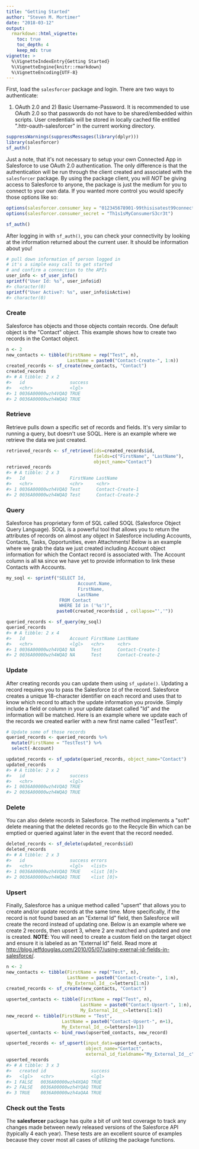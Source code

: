 ```yaml
---
title: "Getting Started"
author: "Steven M. Mortimer"
date: "2018-03-12"
output:
  rmarkdown::html_vignette:
    toc: true
    toc_depth: 4
    keep_md: true
vignette: >
  %\VignetteIndexEntry{Getting Started}
  %\VignetteEngine{knitr::rmarkdown}
  %\VignetteEncoding{UTF-8}
---
```




First, load the `salesforcer` package and login. There are two ways to authenticate: 
1) OAuth 2.0 and 2) Basic Username-Password. It is recommended to use OAuth 2.0 so that 
passwords do not have to be shared/embedded within scripts. User credentials will 
be stored in locally cached file entitled ".httr-oauth-salesforcer" in the current working 
directory.




```r
suppressWarnings(suppressMessages(library(dplyr)))
library(salesforcer)
sf_auth()
```

Just a note, that it's not necessary to setup your own Connected App in Salesforce 
to use OAuth 2.0 authentication. The only difference is that the authentication 
will be run through the client created and associated with the `salesforcer` 
package. By using the package client, you will *NOT* be giving access to Salesforce 
to anyone, the package is just the medium for you to connect to your own data. 
If you wanted more control you would specify those options like so: 


```r
options(salesforcer.consumer_key = "012345678901-99thisisatest99connected33app22key")
options(salesforcer.consumer_secret = "Th1s1sMyConsumerS3cr3t")

sf_auth()
```

After logging in with `sf_auth()`, you can check your connectivity by looking at 
the information returned about the current user. It should be information about you!


```r
# pull down information of person logged in
# it's a simple easy call to get started 
# and confirm a connection to the APIs
user_info <- sf_user_info()
sprintf("User Id: %s", user_info$id)
#> character(0)
sprintf("User Active?: %s", user_info$isActive)
#> character(0)
```

### Create

Salesforce has objects and those objects contain records. One default object is the 
"Contact" object. This example shows how to create two records in the Contact object.


```r
n <- 2
new_contacts <- tibble(FirstName = rep("Test", n),
                       LastName = paste0("Contact-Create-", 1:n))
created_records <- sf_create(new_contacts, "Contact")
created_records
#> # A tibble: 2 x 2
#>   id                 success
#>   <chr>              <lgl>  
#> 1 0036A00000wzh4VQAQ TRUE   
#> 2 0036A00000wzh4WQAQ TRUE
```

### Retrieve

Retrieve pulls down a specific set of records and fields. It's very similar to 
running a query, but doesn't use SOQL. Here is an example where we retrieve the 
data we just created.


```r
retrieved_records <- sf_retrieve(ids=created_records$id, 
                                 fields=c("FirstName", "LastName"), 
                                 object_name="Contact")
retrieved_records
#> # A tibble: 2 x 3
#>   Id                 FirstName LastName        
#>   <chr>              <chr>     <chr>           
#> 1 0036A00000wzh4VQAQ Test      Contact-Create-1
#> 2 0036A00000wzh4WQAQ Test      Contact-Create-2
```

### Query

Salesforce has proprietary form of SQL called SOQL (Salesforce Object Query 
Language). SOQL is a powerful tool that allows you to return the attributes of records 
on almost any object in Salesforce including Accounts, Contacts, Tasks, Opportunities, 
even Attachments! Below is an example where we grab the data we just created 
including Account object information for which the Contact record is associated 
with. The Account column is all `NA` since we have yet to provide information to 
link these Contacts with Accounts.


```r
my_soql <- sprintf("SELECT Id, 
                           Account.Name, 
                           FirstName, 
                           LastName 
                    FROM Contact 
                    WHERE Id in ('%s')", 
                   paste0(created_records$id , collapse="','"))

queried_records <- sf_query(my_soql)
queried_records
#> # A tibble: 2 x 4
#>   Id                 Account FirstName LastName        
#>   <chr>              <lgl>   <chr>     <chr>           
#> 1 0036A00000wzh4VQAQ NA      Test      Contact-Create-1
#> 2 0036A00000wzh4WQAQ NA      Test      Contact-Create-2
```

### Update

After creating records you can update them using `sf_update()`. Updating a record 
requires you to pass the Salesforce `Id` of the record. Salesforce creates a unique 
18-character identifier on each record and uses that to know which record to 
attach the update information you provide. Simply include a field or column in your 
update dataset called "Id" and the information will be matched. Here is an example 
where we update each of the records we created earlier with a new first name 
called "TestTest".


```r
# Update some of those records
queried_records <- queried_records %>%
  mutate(FirstName = "TestTest") %>% 
  select(-Account)

updated_records <- sf_update(queried_records, object_name="Contact")
updated_records
#> # A tibble: 2 x 2
#>   id                 success
#>   <chr>              <lgl>  
#> 1 0036A00000wzh4VQAQ TRUE   
#> 2 0036A00000wzh4WQAQ TRUE
```

### Delete
You can also delete records in Salesforce. The method implements a "soft" delete 
meaning that the deleted records go to the Recycle Bin which can be emptied or 
queried against later in the event that the record needed.


```r
deleted_records <- sf_delete(updated_records$id)
deleted_records
#> # A tibble: 2 x 3
#>   id                 success errors    
#>   <chr>              <lgl>   <list>    
#> 1 0036A00000wzh4VQAQ TRUE    <list [0]>
#> 2 0036A00000wzh4WQAQ TRUE    <list [0]>
```

### Upsert
Finally, Salesforce has a unique method called "upsert" that allows you to 
create and/or update records at the same time. More specifically, if the record 
is not found based an an "External Id" field, then Salesforce will create the 
record instead of updating one. Below is an example where we create 2 records, 
then upsert 3, where 2 are matched and updated and one is created. **NOTE**: You 
will need to create a custom field on the target object and ensure it is labeled as 
an "External Id" field. Read more at http://blog.jeffdouglas.com/2010/05/07/using-exernal-id-fields-in-salesforce/.


```r
n <- 2
new_contacts <- tibble(FirstName = rep("Test", n),
                       LastName = paste0("Contact-Create-", 1:n), 
                       My_External_Id__c=letters[1:n])
created_records <- sf_create(new_contacts, "Contact")

upserted_contacts <- tibble(FirstName = rep("Test", n),
                            LastName = paste0("Contact-Upsert-", 1:n), 
                            My_External_Id__c=letters[1:n])
new_record <- tibble(FirstName = "Test",
                     LastName = paste0("Contact-Upsert-", n+1), 
                     My_External_Id__c=letters[n+1])
upserted_contacts <- bind_rows(upserted_contacts, new_record)

upserted_records <- sf_upsert(input_data=upserted_contacts, 
                              object_name="Contact", 
                              external_id_fieldname="My_External_Id__c")
upserted_records
#> # A tibble: 3 x 3
#>   created id                 success
#>   <lgl>   <chr>              <lgl>  
#> 1 FALSE   0036A00000wzh4XQAQ TRUE   
#> 2 FALSE   0036A00000wzh4YQAQ TRUE   
#> 3 TRUE    0036A00000wzh4aQAA TRUE
```



### Check out the Tests

The **salesforcer** package has quite a bit of unit test coverage to track any 
changes made between newly released versions of the Salesforce API (typically 4 each year). 
These tests are an excellent source of examples because they cover most all cases of 
utilizing the package functions. 
